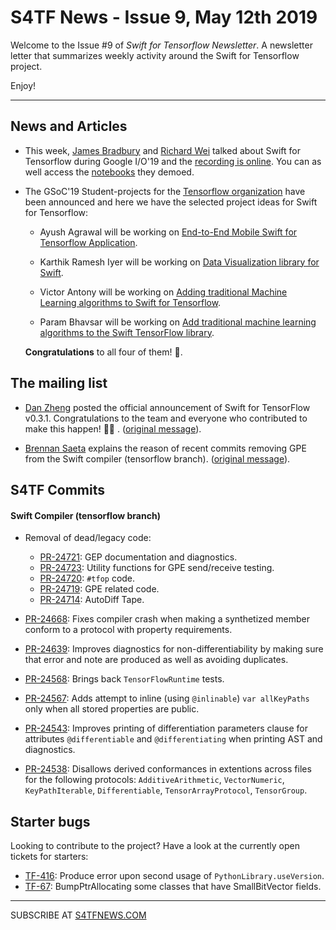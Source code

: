 S4TF News - Issue 9, May 12th 2019
===================

Welcome to the Issue #9 of *Swift for Tensorflow Newsletter*. A newsletter letter that summarizes weekly activity around the Swift for Tensorflow project.

Enjoy!

---

## News and Articles

* This week, [James Bradbury](https://twitter.com/jekbradbury) and [Richard Wei](https://twitter.com/rxwei) talked about Swift for Tensorflow during Google I/O'19 and the [recording is online](https://www.youtube.com/watch?v=3fJsqGHhlVA). You can as well access the [notebooks](https://github.com/tensorflow/swift/tree/io19/demos) they demoed.

* The GSoC'19 Student-projects for the [Tensorflow organization](https://summerofcode.withgoogle.com/organizations/6137730124218368/) have been announced and here we have the selected project ideas for Swift for Tensorflow: 

    * Ayush Agrawal will be working on [End-to-End Mobile Swift for Tensorflow Application](https://summerofcode.withgoogle.com/projects/#4520326505955328). 

    * Karthik Ramesh Iyer will be working on [Data Visualization library for Swift](https://summerofcode.withgoogle.com/projects/#4558376158101504).

    * Victor Antony will be working on [Adding traditional Machine Learning algorithms to Swift for Tensorflow](https://summerofcode.withgoogle.com/projects/#5012389299224576).

    * Param Bhavsar will be working on [Add traditional machine learning algorithms to the Swift TensorFlow library](https://summerofcode.withgoogle.com/projects/#5754013750919168).

    **Congratulations** to all four of them! 🎊.


## The mailing list

* [Dan Zheng](https://twitter.com/dancherp) posted the official announcement of Swift for TensorFlow v0.3.1. Congratulations to the team and everyone who contributed to make this happen! 👏🏼 . ([original message](https://groups.google.com/a/tensorflow.org/d/msg/swift/S6KyX1szLuY/akpqY7yDAgAJ)).

* [Brennan Saeta](https://twitter.com/bsaeta) explains the reason of recent commits removing GPE from the Swift compiler (tensorflow branch). ([original message](https://groups.google.com/a/tensorflow.org/d/msg/swift/3bixC_ujQcg/_SSW4Mi4AgAJ)).

## S4TF Commits

#### Swift Compiler (tensorflow branch)

*  Removal of dead/legacy code:
    * [PR-24721](https://github.com/apple/swift/pull/24721): GEP documentation and diagnostics.
    * [PR-24723](https://github.com/apple/swift/pull/24723): Utility functions for GPE send/receive testing.
    * [PR-24720](https://github.com/apple/swift/pull/24720): `#tfop` code.
    * [PR-24719](https://github.com/apple/swift/pull/24719): GPE related code.
    * [PR-24714](https://github.com/apple/swift/pull/24714): AutoDiff Tape.

* [PR-24668](https://github.com/apple/swift/pull/24668): Fixes compiler crash when making a synthetized member conform to a protocol with property requirements.

* [PR-24639](https://github.com/apple/swift/pull/24639): Improves diagnostics for non-differentiability by making sure that error and note are produced as well as avoiding duplicates.

* [PR-24568](https://github.com/apple/swift/pull/24568): Brings back `TensorFlowRuntime` tests.

* [PR-24567](https://github.com/apple/swift/pull/24567): Adds attempt to inline (using `@inlinable`) `var allKeyPaths` only when all stored properties are public.

* [PR-24543](https://github.com/apple/swift/pull/24543): Improves printing of differentiation parameters clause for attributes `@differentiable` and `@differentiating` when printing AST and diagnostics.

* [PR-24538](https://github.com/apple/swift/pull/24538): Disallows derived conformances in extentions across files for the following protocols: `AdditiveArithmetic`, `VectorNumeric`, `KeyPathIterable`, `Differentiable`, `TensorArrayProtocol`, `TensorGroup`.


## Starter bugs

Looking to contribute to the project? Have a look at the currently open tickets for starters: 

* [TF-416](https://bugs.swift.org/browse/TF-416): Produce error upon second usage of `PythonLibrary.useVersion`.
* [TF-67](https://bugs.swift.org/browse/TF-67):  BumpPtrAllocating some classes that have SmallBitVector fields.

---

SUBSCRIBE AT [S4TFNEWS.COM](https://www.s4tfnews.com/)
